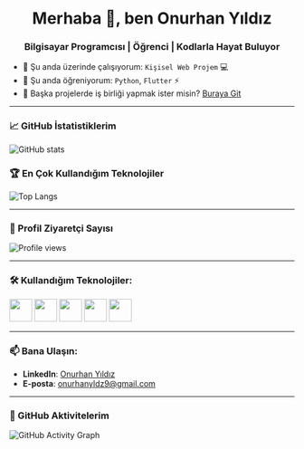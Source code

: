 <h1 align="center">Merhaba 👋, ben Onurhan Yıldız</h1>
<h3 align="center">Bilgisayar Programcısı | Öğrenci | Kodlarla Hayat Buluyor</h3>

- 🔭 Şu anda üzerinde çalışıyorum: `Kişisel Web Projem` 💻
- 🌱 Şu anda öğreniyorum: `Python`, `Flutter` ⚡
- 👯 Başka projelerde iş birliği yapmak ister misin? [Buraya Git](https://github.comRoise54)

---

### 📈 GitHub İstatistiklerim

![GitHub stats](https://github-readme-stats.vercel.app/api?username=Roise54&show_icons=true&theme=radical)

### 🏆 En Çok Kullandığım Teknolojiler

![Top Langs](https://github-readme-stats.vercel.app/api/top-langs/?username=Roise54&layout=compact&langs_count=6&theme=radical)

---

### 👀 Profil Ziyaretçi Sayısı

![Profile views](https://komarev.com/ghpvc/?username=Roise54)

---

### 🛠️ Kullandığım Teknolojiler:

<p align="left">
  <img src="https://cdn.jsdelivr.net/gh/devicons/devicon/icons/html5/html5-original.svg" height="40"/>
  <img src="https://cdn.jsdelivr.net/gh/devicons/devicon/icons/css3/css3-original.svg" height="40"/>
  <img src="https://cdn.jsdelivr.net/gh/devicons/devicon/icons/javascript/javascript-original.svg" height="40"/>
  <img src="https://cdn.jsdelivr.net/gh/devicons/devicon/icons/react/react-original.svg" height="40"/>
  <img src="https://cdn.jsdelivr.net/gh/devicons/devicon/icons/nodejs/nodejs-original.svg" height="40"/>
</p>

---

### 📫 Bana Ulaşın:

- **LinkedIn**: [Onurhan Yıldız]([https://www.linkedin.com/in/onurhanyildiz/](https://www.linkedin.com/in/onurhan-y%C4%B1ld%C4%B1z-a73a39344/))
- **E-posta**: onurhanyldz9@gmail.com

---


### 🤖 GitHub Aktivitelerim

![GitHub Activity Graph](https://activity-graph.herokuapp.com/graph?username=Roise54&bg_color=000000&color=00ff00&line=00ff00&point=ffffff&area=true&hide_border=true)

